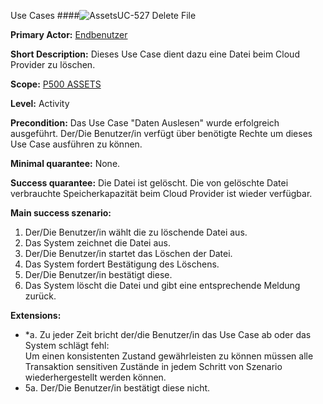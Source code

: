 Use Cases
####![Assets](https://raw.github.com/massiveart/sulu-docs/master/system-requirements/images/assets.png)UC-527 Delete File

**Primary Actor:** [Endbenutzer](https://github.com/massiveart/sulu-docs/tree/master/system-specification/actors.md "Actors") 

**Short Description:** Dieses Use Case dient dazu eine Datei beim Cloud Provider zu löschen.

**Scope:** [P500 ASSETS](https://github.com/massiveart/sulu-docs/tree/master/system-specification/p500-assets "500 ASSETS") 

**Level:** Activity

**Precondition:** Das Use Case "Daten Auslesen" wurde erfolgreich ausgeführt. Der/Die Benutzer/in verfügt über benötigte Rechte um dieses Use Case ausführen zu können.

**Minimal quarantee:** None.

**Success quarantee:** Die Datei ist gelöscht. Die von gelöschte Datei verbrauchte Speicherkapazität beim Cloud Provider ist wieder verfügbar.

**Main success szenario:** 

1. Der/Die Benutzer/in wählt die zu löschende Datei aus.
2. Das System zeichnet die Datei aus.
3. Der/Die Benutzer/in startet das Löschen der Datei.
4. Das System fordert Bestätigung des Löschens.
5. Der/Die Benutzer/in bestätigt diese.
6. Das System löscht die Datei und gibt eine entsprechende Meldung zurück.

**Extensions:**
* *a. Zu jeder Zeit bricht der/die Benutzer/in das Use Case ab oder das System schlägt fehl:	
Um einen konsistenten Zustand gewährleisten zu können müssen alle Transaktion sensitiven Zustände in jedem Schritt von Szenario wiederhergestellt werden können.
* 5a. Der/Die Benutzer/in bestätigt diese nicht.